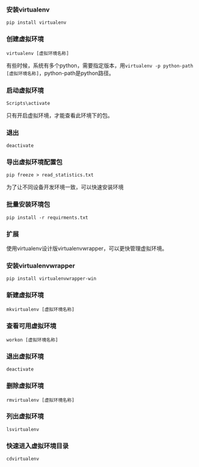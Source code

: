 ### 安装virtualenv
`pip install virtualenv`

### 创建虚拟环境
`virtualenv [虚拟环境名称]`

有些时候，系统有多个python，需要指定版本，用`virtualenv -p python-path [虚拟环境名称]`，python-path是python路径。

### 启动虚拟环境
`Scripts\activate`

只有开启虚拟环境，才能查看此环境下的包。

### 退出
`deactivate`

### 导出虚拟环境配置包
`pip freeze > read_statistics.txt`

为了让不同设备开发环境一致，可以快速安装环境

### 批量安装环境包
`pip install -r requirments.txt`

### 扩展
使用virtualenv设计版virtualenvwrapper，可以更快管理虚拟环境。

### 安装virtualenvwrapper
`pip install virtualenvwrapper-win`

### 新建虚拟环境
`mkvirtualenv [虚拟环境名称]`

### 查看可用虚拟环境
`workon [虚拟环境名称]`

### 退出虚拟环境
`deactivate`

### 删除虚拟环境
`rmvirtualenv [虚拟环境名称]`

### 列出虚拟环境
`lsvirtualenv`

### 快速进入虚拟环境目录
`cdvirtualenv`




